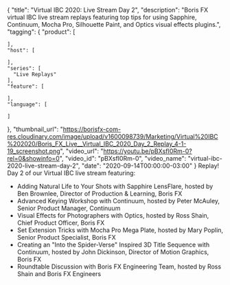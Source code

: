{
  "title": "Virtual IBC 2020: Live Stream Day 2",
  "description": "Boris FX virtual IBC live stream replays featuring top tips for using Sapphire, Continuum, Mocha Pro, Silhouette Paint, and Optics visual effects plugins.",
  "tagging": {
    "product": [

    ],
    "host": [

    ],
    "series": [
      "Live Replays"
    ],
    "feature": [

    ],
    "language": [

    ]
  },
  "thumbnail_url": "https://borisfx-com-res.cloudinary.com/image/upload/v1600098739/Marketing/Virtual%20IBC%202020/Boris_FX_Live__Virtual_IBC_2020_Day_2_Replay_4-1-19_screenshot.png",
  "video_url": "https://youtu.be/pBXsfI0Rm-0?rel=0&showinfo=0",
  "video_id": "pBXsfI0Rm-0",
  "video_name": "virtual-ibc-2020-live-stream-day-2",
  "date": "2020-09-14T00:00:00-03:00"
}
Replay! Day 2 of our Virtual IBC live stream featuring:

* Adding Natural Life to Your Shots with Sapphire LensFlare, hosted by Ben Brownlee, Director of Production & Learning, Boris FX
* Advanced Keying Workshop with Continuum, hosted by Peter McAuley, Senior Product Manager, Continuum
* Visual Effects for Photographers with Optics, hosted by Ross Shain, Chief Product Officer, Boris FX
* Set Extension Tricks with Mocha Pro Mega Plate, hosted by Mary Poplin, Senior Product Specialist, Boris FX
* Creating an "Into the Spider-Verse" Inspired 3D Title Sequence with Continuum, hosted by John Dickinson, Director of Motion Graphics, Boris FX
* Roundtable Discussion with Boris FX Engineering Team, hosted by Ross Shain and Boris FX Engineers
